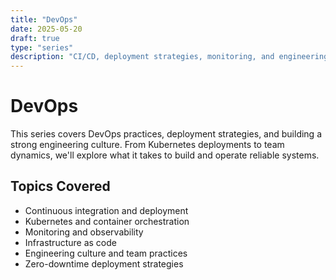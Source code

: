 ```yaml
---
title: "DevOps"
date: 2025-05-20
draft: true
type: "series"
description: "CI/CD, deployment strategies, monitoring, and engineering culture."
---
```


# DevOps

This series covers DevOps practices, deployment strategies, and building a strong engineering culture. From Kubernetes deployments to team dynamics, we'll explore what it takes to build and operate reliable systems.

## Topics Covered

- Continuous integration and deployment
- Kubernetes and container orchestration
- Monitoring and observability
- Infrastructure as code
- Engineering culture and team practices
- Zero-downtime deployment strategies 